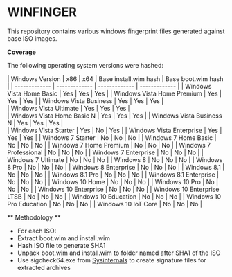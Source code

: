 # WINFINGER

This repository contains various windows fingerprint files generated against base ISO images.

**Coverage**

The following operating system versions were hashed:

| Windows Version | x86 | x64 | Base install.wim hash | Base boot.wim hash | 
| ------------- | ------------- | ------------- | ------------- |
| Windows Vista Home Basic | Yes | Yes | Yes | 
| Windows Vista Home Premium | Yes | Yes | Yes | 
| Windows Vista Business | Yes | Yes | Yes |  
| Windows Vista Ultimate | Yes | Yes | Yes |  
| Windows Vista Home Basic N | Yes | Yes | Yes | 
| Windows Vista Business N | Yes | Yes | Yes |  
| Windows Vista Starter | Yes | No | Yes | 
| Windows Vista Enterprise | Yes | Yes | Yes | 
| Windows 7 Starter | No | No | No | 
| Windows 7 Home Basic | No | No | No | 
| Windows 7 Home Premium | No | No | No | 
| Windows 7 Professional | No | No | No | 
| Windows 7 Enterprise | No | No | No | 
| Windows 7 Ultimate | No | No | No | 
| Windows 8 | No | No | No | 
| Windows 8 Pro | No | No | No | 
| Windows 8 Enterprise | No | No | No | 
| Windows 8.1 | No | No | No | 
| Windows 8.1 Pro | No | No | No | 
| Windows 8.1 Enterprise | No | No | No | 
| Windows 10 Home  | No | No | No | 
| Windows 10 Pro | No | No | No | 
| Windows 10 Enterprise | No | No | No | 
| Windows 10 Enterprise LTSB | No | No | No | 
| Windows 10 Education | No | No | No | 
| Windows 10 Pro Education | No | No | No | 
| Windows 10 IoT Core | No | No | No | 


** Methodology ** 

* For each ISO:
 * Extract boot.wim and install.wim
 * Hash ISO file to generate SHA1
 * Unpack boot.wim and install.wim to folder named after SHA1 of the ISO
 * Use sigcheck64.exe from [Sysinternals](https://docs.microsoft.com/en-us/sysinternals/) to create signature files for extracted archives

